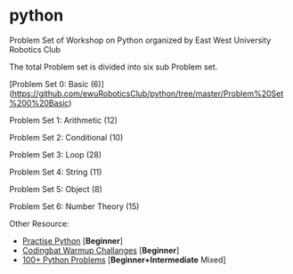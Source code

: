 # python

Problem Set of Workshop on Python organized by East West University Robotics Club

The total Problem set is divided into six sub Problem set.

[Problem Set 0: Basic (6)] (https://github.com/ewuRoboticsClub/python/tree/master/Problem%20Set%200%20Basic)

Problem Set 1: Arithmetic (12)

Problem Set 2: Conditional (10)

Problem Set 3: Loop (28)

Problem Set 4: String (11)

Problem Set 5: Object (8)

Problem Set 6: Number Theory (15)


Other Resource:
- [Practise Python](http://www.practicepython.org/)  [**Beginner**]
- [Codingbat Warmup Challanges](http://codingbat.com/python)    [**Beginner**]
- [100+ Python Problems](https://github.com/zhiwehu/Python-programming-exercises/blob/master/100%2B%20Python%20challenging%20programming%20exercises.txt)    [**Beginner+Intermediate** Mixed]
